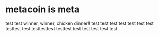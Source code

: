 # metacoin is meta

test
test
winner, winner, chicken dinner!!
test
test
test
test
test
test
test
testtest
test
testtesttest
testtest
test
test
test
test
test
